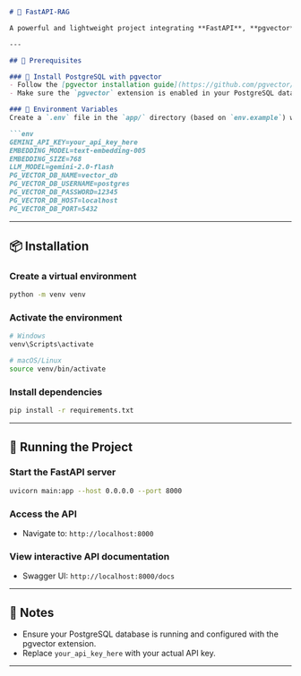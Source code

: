 ```md
# 🧠 FastAPI-RAG

A powerful and lightweight project integrating **FastAPI**, **pgvector**, and **LangChain** for vector-based document operations.

---

## 🔧 Prerequisites

### 📌 Install PostgreSQL with pgvector
- Follow the [pgvector installation guide](https://github.com/pgvector/pgvector) to install and configure it.
- Make sure the `pgvector` extension is enabled in your PostgreSQL database.

### 📌 Environment Variables
Create a `.env` file in the `app/` directory (based on `env.example`) with the following structure:

```env
GEMINI_API_KEY=your_api_key_here
EMBEDDING_MODEL=text-embedding-005
EMBEDDING_SIZE=768
LLM_MODEL=gemini-2.0-flash
PG_VECTOR_DB_NAME=vector_db
PG_VECTOR_DB_USERNAME=postgres
PG_VECTOR_DB_PASSWORD=12345
PG_VECTOR_DB_HOST=localhost
PG_VECTOR_DB_PORT=5432
```

---

## 📦 Installation

### Create a virtual environment

```bash
python -m venv venv
```

### Activate the environment

```bash
# Windows
venv\Scripts\activate

# macOS/Linux
source venv/bin/activate
```

### Install dependencies

```bash
pip install -r requirements.txt
```

---

## 🚀 Running the Project

### Start the FastAPI server

```bash
uvicorn main:app --host 0.0.0.0 --port 8000
```

### Access the API

- Navigate to: `http://localhost:8000`

### View interactive API documentation

- Swagger UI: `http://localhost:8000/docs`

---

## 📝 Notes

- Ensure your PostgreSQL database is running and configured with the pgvector extension.
- Replace `your_api_key_here` with your actual API key.

---